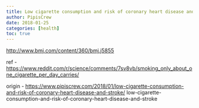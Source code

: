 ```yaml
---
title: Low cigarette consumption and risk of coronary heart disease and stroke
author: PipisCrew
date: 2018-01-25
categories: [health]
toc: true
---
```


http://www.bmj.com/content/360/bmj.j5855

ref - https://www.reddit.com/r/science/comments/7sv8vb/smoking_only_about_one_cigarette_per_day_carries/

origin - https://www.pipiscrew.com/2018/01/low-cigarette-consumption-and-risk-of-coronary-heart-disease-and-stroke/ low-cigarette-consumption-and-risk-of-coronary-heart-disease-and-stroke